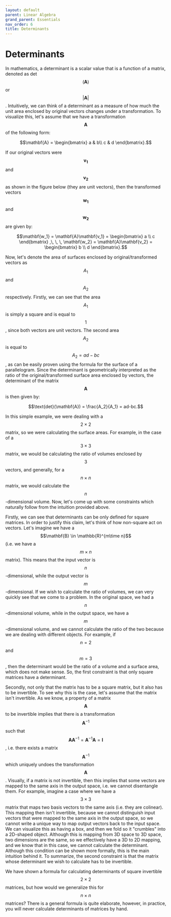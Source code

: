 ```yaml
---
layout: default
parent: Linear Algebra
grand_parent: Essentials
nav_order: 6
title: Determinants
---
```


# Determinants


In mathematics, a determinant is a scalar value that is a function of a matrix, denoted as det$$(\mathbf{A})$$ or $$\left| \mathbf{A}\right|$$. 
Intuitively, we can think of a determinant as a measure of how much the unit area enclosed by original vectors changes under a transformation. 
To visualize this, let's assume that we have a transformation $$\mathbf{A}$$ of the following form:

$$\mathbf{A} = \begin{bmatrix}
           a & b\\
           c & d
         \end{bmatrix}.$$

If our original vectors were $$\mathbf{v_1}$$ and $$\mathbf{v_2}$$ as shown in the figure below (they are unit vectors), 
then the transformed vectors $$\mathbf{w_1}$$ and $$\mathbf{w_2}$$ are given by:

$$\mathbf{w_1} = \mathbf{A}\mathbf{v_1} = \begin{bmatrix}
           a \\
           c
\end{bmatrix} ,\, \, \, \mathbf{w_2} = \mathbf{A}\mathbf{v_2} = \begin{bmatrix}
           b \\
           d
\end{bmatrix}.$$


Now, let's denote the area of surfaces enclosed by original/transformed vectors as $$A_1$$ and $$A_2$$ respectively. 
Firstly, we can see that the area $$A_1$$ is simply a square and is equal to $$1$$, since both vectors are unit vectors. 
The second area $$A_2$$ is equal to $$A_2 = ad-bc$$, as can be easily proven using the formula for the surface of a 
parallelogram. Since the determinant is geometrically interpreted as the ratio of the original/transformed surface area 
enclosed by vectors, the determinant of the matrix $$\mathbf{A}$$ is then given by:

$$\text{det}(\mathbf{A}) = \frac{A_2}{A_1} = ad-bc.$$

In this simple example, we were dealing with a $$2\times 2$$ matrix, so we were calculating the surface areas. For example, 
in the case of a $$3 \times 3$$ matrix, we would be calculating the ratio of volumes enclosed by $$3$$ vectors, and generally, 
for a $$n\times n$$ matrix, we would calculate the $$n$$-dimensional volume. Now, let's come up with some constraints which 
naturally follow from the intuition provided above. 


Firstly, we can see that determinants can be only defined for square matrices. In order to justify this claim, let's think 
of how non-square act on vectors. Let's imagine we have a $$\mathbf{B} \in \mathbb{R}^{m\time n}$$ (i.e. we have a $$m \times n$$ matrix). 
This means that the input vector is $$n$$-dimensional, while the output vector is $$m$$-dimensional. If we wish to calculate 
the ratio of volumes, we can very quickly see that we come to a problem. In the original space, we had a $$n$$-dimensional volume, 
while in the output space, we have a $$m$$-dimensional volume, and we cannot calculate the ratio of the two because we are 
dealing with different objects. For example, if $$n=2$$ and $$m=3$$, then the determinant would be the ratio of a volume 
and a surface area, which does not make sense. So, the first constraint is that only square matrices have a determinant. 

Secondly, not only that the matrix has to be a square matrix, but it also has to be invertible. To see why this is the case, 
let's assume that the matrix isn't invertible. As we know, a property of a matrix $$\mathbf{A}$$ to be invertible implies 
that there is a transformation $$\mathbf{A}^{-1}$$ such that $$\mathbf{A}\mathbf{A}^{-1}=\mathbf{A}^{-1}\mathbf{A} = \mathbf{I}$$, 
i.e. there exists a matrix $$\mathbf{A}^{-1}$$ which uniquely undoes the transformation $$\mathbf{A}$$. Visually, if a matrix 
is not invertible, then this implies that some vectors are mapped to the same axis in the output space, i.e. we cannot 
disentangle them. For example, imagine a case where we have a $$3 \times 3$$ matrix that maps two basis vectors to the 
same axis (i.e. they are colinear). This mapping then isn't invertible, because we cannot distinguish input vectors 
that were mapped to the same axis in the output space, so we cannot write a unique way to map output vectors back to the 
input space. We can visualize this as having a box, and then we fold so it "crumbles" into a 2D-shaped object. 
Although this is mapping from 3D space to 3D space, two dimensions are the same, so we effectively have a 3D to 2D mapping, 
and we know that in this case, we cannot calculate the determinant. Although this condition can be shown more formally, 
this is the main intuition behind it. To summarize, the second constraint is that the matrix whose determinant we wish to 
calculate has to be invertible. 

We have shown a formula for calculating determinants of square invertible $$2\times 2$$ matrices, but how would we 
generalize this for $$n \times n$$ matrices? There is a general formula is quite elaborate, however, in practice, you 
will never calculate determinants of matrices by hand. 
